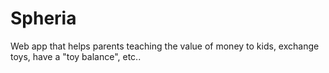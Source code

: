 # Spheria
Web app that helps parents teaching the value of money to kids, exchange toys, have a "toy balance", etc..

